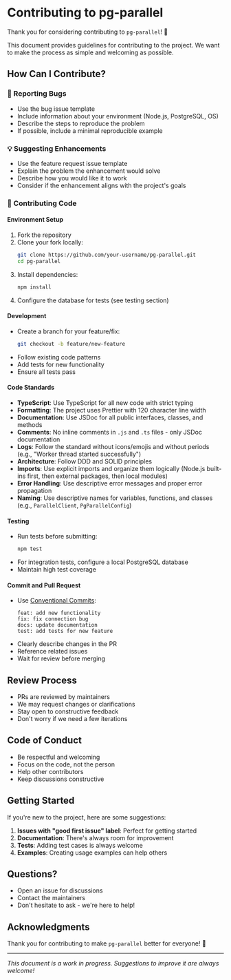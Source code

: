 # Contributing to pg-parallel

Thank you for considering contributing to `pg-parallel`! 🎉

This document provides guidelines for contributing to the project. We want to
make the process as simple and welcoming as possible.

## How Can I Contribute?

### 🐛 Reporting Bugs

- Use the bug issue template
- Include information about your environment (Node.js, PostgreSQL, OS)
- Describe the steps to reproduce the problem
- If possible, include a minimal reproducible example

### 💡 Suggesting Enhancements

- Use the feature request issue template
- Explain the problem the enhancement would solve
- Describe how you would like it to work
- Consider if the enhancement aligns with the project's goals

### 🔧 Contributing Code

#### Environment Setup

1. Fork the repository
2. Clone your fork locally:
   ```bash
   git clone https://github.com/your-username/pg-parallel.git
   cd pg-parallel
   ```
3. Install dependencies:
   ```bash
   npm install
   ```
4. Configure the database for tests (see testing section)

#### Development

- Create a branch for your feature/fix:
  ```bash
  git checkout -b feature/new-feature
  ```
- Follow existing code patterns
- Add tests for new functionality
- Ensure all tests pass

#### Code Standards

- **TypeScript**: Use TypeScript for all new code with strict typing
- **Formatting**: The project uses Prettier with 120 character line width
- **Documentation**: Use JSDoc for all public interfaces, classes, and methods
- **Comments**: No inline comments in `.js` and `.ts` files - only JSDoc
  documentation
- **Logs**: Follow the standard without icons/emojis and without periods (e.g.,
  "Worker thread started successfully")
- **Architecture**: Follow DDD and SOLID principles
- **Imports**: Use explicit imports and organize them logically (Node.js
  built-ins first, then external packages, then local modules)
- **Error Handling**: Use descriptive error messages and proper error
  propagation
- **Naming**: Use descriptive names for variables, functions, and classes (e.g.,
  `ParallelClient`, `PgParallelConfig`)

#### Testing

- Run tests before submitting:
  ```bash
  npm test
  ```
- For integration tests, configure a local PostgreSQL database
- Maintain high test coverage

#### Commit and Pull Request

- Use [Conventional Commits](https://www.conventionalcommits.org/):
  ```
  feat: add new functionality
  fix: fix connection bug
  docs: update documentation
  test: add tests for new feature
  ```
- Clearly describe changes in the PR
- Reference related issues
- Wait for review before merging

## Review Process

- PRs are reviewed by maintainers
- We may request changes or clarifications
- Stay open to constructive feedback
- Don't worry if we need a few iterations

## Code of Conduct

- Be respectful and welcoming
- Focus on the code, not the person
- Help other contributors
- Keep discussions constructive

## Getting Started

If you're new to the project, here are some suggestions:

1. **Issues with "good first issue" label**: Perfect for getting started
2. **Documentation**: There's always room for improvement
3. **Tests**: Adding test cases is always welcome
4. **Examples**: Creating usage examples can help others

## Questions?

- Open an issue for discussions
- Contact the maintainers
- Don't hesitate to ask - we're here to help!

## Acknowledgments

Thank you for contributing to make `pg-parallel` better for everyone! 🙏

---

_This document is a work in progress. Suggestions to improve it are always
welcome!_
